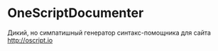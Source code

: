 # OneScriptDocumenter
Дикий, но симпатишный генератор синтакс-помощника для сайта http://oscript.io
